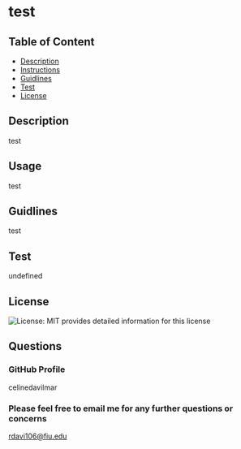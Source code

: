 
  # test
  ## Table of Content
  - [Description](#description)
  - [Instructions](#instructions)
  - [Guidlines](#guidlines)
  - [Test](#test)
  - [License](#license)

  ## Description
  test

  ## Usage
  test

  ## Guidlines
  test

  ## Test
  undefined

  ## License
![License: MIT](https://img.shields.io/badge/License-MIT-yellow.svg) provides detailed information for this license


  ## Questions
  ### GitHub Profile
  celinedavilmar

  ### Please feel free to email me for any further questions or concerns
  rdavi106@fiu.edu

